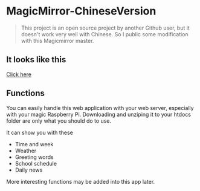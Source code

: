 # MagicMirror-ChineseVersion

>This project is an open source project by another Github user, but it doesn't work very well with Chinese. So I public some modification with this Magicmirror master.

## It looks like this
[Click here](xht97.cn/Magicmirror)

## Functions
You can easily handle this web application with 
your web server, especially with your magic Raspberry Pi. Downloading and unziping it to your htdocs folder are only what you should do to use.

It can show you with these

* Time and week
* Weather
* Greeting words
* School schedule
* Daily news

More interesting functions may be added into this app later.


